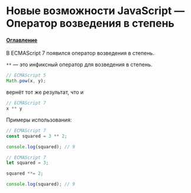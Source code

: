 # Новые возможности JavaScript — Оператор возведения в степень

#### [Оглавление](../../../CONTENTS.md)

В ECMAScript 7 появился оператор возведения в степень.

`**` — это инфиксный оператор для возведения в степень.

```javascript
// ECMAScript 5
Math.pow(x, y);
```

вернёт тот же результат, что и

```javascript
// ECMAScript 7
x ** y
```

Примеры использования:

```javascript
// ECMAScript 7
const squared = 3 ** 2;

console.log(squared); // 9
```

```javascript
// ECMAScript 7
let squared = 3;

squared **= 2;

console.log(squared); // 9
```
